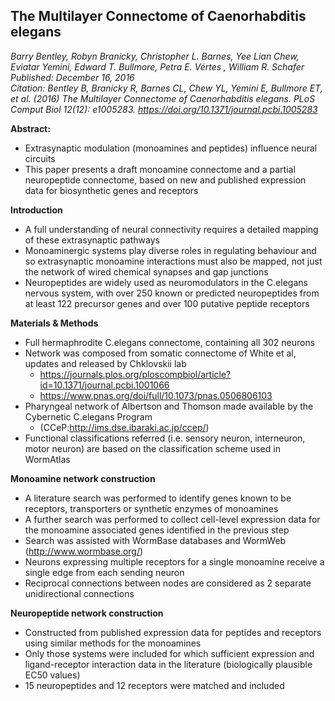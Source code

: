 ## The Multilayer Connectome of Caenorhabditis elegans
*Barry Bentley, Robyn Branicky, Christopher L. Barnes, Yee Lian Chew, Eviatar Yemini, Edward T. Bullmore, Petra E. Vértes , William R. Schafer* <br> *Published: December 16, 2016* <br>*Citation: Bentley B, Branicky R, Barnes CL, Chew YL, Yemini E, Bullmore ET, et al. (2016) The Multilayer Connectome of Caenorhabditis elegans. PLoS Comput Biol 12(12): e1005283. https://doi.org/10.1371/journal.pcbi.1005283*


**Abstract:**
- Extrasynaptic modulation (monoamines and peptides) influence neural circuits
- This paper presents a draft monoamine connectome and a partial neuropeptide connectome, based on new and published expression data for biosynthetic genes and receptors

**Introduction**
- A full understanding of neural connectivity requires a detailed mapping of these extrasynaptic pathways
- Monoaminergic systems play diverse roles in regulating behaviour and so extrasynaptic monoamine interactions must also be mapped, not just the network of wired chemical synapses and gap junctions
- Neuropeptides are widely used as neuromodulators in the C.elegans nervous system, with over 250 known or predicted neuropeptides from at least 122 precursor genes and over 100 putative peptide receptors

**Materials & Methods**
- Full hermaphrodite C.elegans connectome, containing all 302 neurons
- Network was composed from somatic connectome of White et al, updates and released by Chklovskii lab
  - https://journals.plos.org/ploscompbiol/article?id=10.1371/journal.pcbi.1001066
  - https://www.pnas.org/doi/full/10.1073/pnas.0506806103
- Pharyngeal network of Albertson and Thomson made available by the Cybernetic C.elegans Program
  - (CCeP:http://ims.dse.ibaraki.ac.jp/ccep/)
- Functional classifications referred (i.e. sensory neuron, interneuron, motor neuron) are based on the classification scheme used in WormAtlas

**Monoamine network construction**
- A literature search was performed to identify genes known to be receptors, transporters or synthetic enzymes of monoamines
- A further search was performed to collect cell-level expression data for the monoamine associated genes identified in the previous step
- Search was assisted with WormBase databases and WormWeb (http://www.wormbase.org/)
- Neurons expressing multiple receptors for a single monoamine receive a single edge from each sending neuron
- Reciprocal connections between nodes are considered as 2 separate unidirectional connections

**Neuropeptide network construction**
- Constructed from published expression data for peptides and receptors using similar methods for the monoamines
- Only those systems were included for which sufficient expression and ligand-receptor interaction data in the literature (biologically plausible EC50 values)
- 15 neuropeptides and 12 receptors were matched and included
